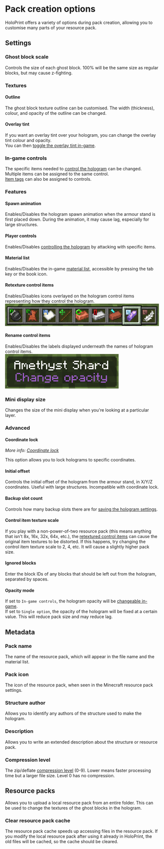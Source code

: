 # Pack creation options
HoloPrint offers a variety of options during pack creation, allowing you to customise many parts of your resource pack.
## Settings
### Ghost block scale
Controls the size of each ghost block. 100% will be the same size as regular blocks, but may cause z-fighting.
### Textures
#### Outline
The ghost block texture outline can be customised. The width (thickness), colour, and opacity of the outline can be changed.
#### Overlay tint
If you want an overlay tint over your hologram, you can change the overlay tint colour and opacity.  
You can then [toggle the overlay tint in-game](/hologram-controls#toggle-tint).
### In-game controls
The specific items needed to [control the hologram](/hologram-controls) can be changed. Multiple items can be assigned to the same control.  
[Item tags](https://minecraft.wiki/w/Item_tag_(Bedrock_Edition)) can also be assigned to controls.
### Features
#### Spawn animation
Enables/Disables the hologram spawn animation when the armour stand is first placed down. During the animation, it may cause lag, especially for large structures.
#### Player controls
Enables/Disables [controlling the hologram](/hologram-controls) by attacking with specific items.
#### Material list
Enables/Disables the in-game [material list](/hologram-controls#material-list), accessible by pressing the tab key or the book icon.
#### Retexture control items
Enables/Disables icons overlayed on the hologram control items representing how they control the hologram.  
![Retextured control items](assets/retexturedControlItems.png)
#### Rename control items
Enables/Disables the labels displayed underneath the names of hologram control items.  
![Renamed control items](assets/renamedControlItems.png)
### Mini display size
Changes the size of the mini display when you're looking at a particular layer.
### Advanced
#### Coordinate lock
_More info: [Coordinate lock](/coordinate-lock)_

This option allows you to lock holograms to specific coordinates.
#### Initial offset
Controls the initial offset of the hologram from the armour stand, in X/Y/Z coordinates. Useful with large structures. Incompatible with coordinate lock.
#### Backup slot count
Controls how many backup slots there are for [saving the hologram settings](/hologram-controls#save-hologram-settings).
#### Control item texture scale
If you play with a non-power-of-two resource pack (this means anything that isn't 8x, 16x, 32x, 64x, etc.), the [retextured control items](#retexture-control-items) can cause the original item textures to be distorted. If this happens, try changing the control item texture scale to 2, 4, etc. It will cause a slightly higher pack size.
#### Ignored blocks
Enter the block IDs of any blocks that should be left out from the hologram, separated by spaces.
#### Opacity mode
If set to `In-game controls`, the hologram opacity will be [changeable in-game](/hologram-controls#change-transparency).  
If set to `Single option`, the opacity of the hologram will be fixed at a certain value. This will reduce pack size and may reduce lag.
## Metadata
### Pack name
The name of the resource pack, which will appear in the file name and the material list.
### Pack icon
The icon of the resource pack, when seen in the Minecraft resource pack settings.
### Structure author
Allows you to identify any authors of the structure used to make the hologram.
### Description
Allows you to write an extended description about the structure or resource pack.
### Compression level
The zip/deflate [compression level](https://en.wikipedia.org/wiki/Deflate) (0-9). Lower means faster processing time but a larger file size. Level 0 has no compression.
## Resource packs
Allows you to upload a local resource pack from an entire folder. This can be used to change the textures of the ghost blocks in the hologram.
### Clear resource pack cache
The resource pack cache speeds up accessing files in the resource pack. If you modify the local resource pack after using it already in HoloPrint, the old files will be cached, so the cache should be cleared.
